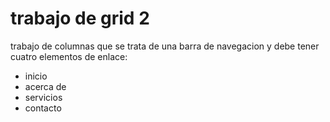 # trabajo de grid 2
trabajo de columnas que se trata de una barra de navegacion y debe tener cuatro elementos de enlace:
- inicio
- acerca de
- servicios
- contacto
